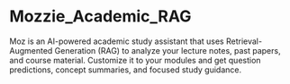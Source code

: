 # Mozzie_Academic_RAG

Moz is an AI-powered academic study assistant that uses Retrieval-Augmented Generation (RAG) to analyze your lecture notes, past papers, and course material. Customize it to your modules and get question predictions, concept summaries, and focused study guidance.
